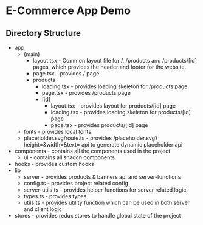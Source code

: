 # E-Commerce App Demo

## Directory Structure

 - app
   - (main)
     - layout.tsx - Common layout file for /, /products and /products/[id] pages, which provides the header and footer for the website.
     - page.tsx - provides / page
     - products
       - loading.tsx - provides loading skeleton for /products page
       - page.tsx - provides /products page
       - [id]
         - layout.tsx - provides layout for products/[id] page
         - loading.tsx - provides loading skeleton for products/[id] page
         - page.tsx - provides products/[id] page
   - fonts - provides local fonts
   - placeholder.svg/route.ts - provides /placeholder.svg?height=<HEIGHT>&width=<WIDTH>&text=<TEXT> api to generate dynamic placeholder api
 - components - contains all the components used in the project
   - ui - contains all shadcn components
 - hooks - provides custom hooks
 - lib
   - server - provides products & banners api and server-functions
   - config.ts - provides project related config
   - server-utils.ts - provides helper functions for server related logic
   - types.ts - provides types
   - utils.ts - provides utility function which can be used in both server and client logic
 - stores - provides redux stores to handle global state of the project